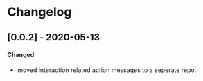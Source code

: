 # Changelog

## [0.0.2] - 2020-05-13
#### Changed
- moved interaction related action messages to a seperate repo.